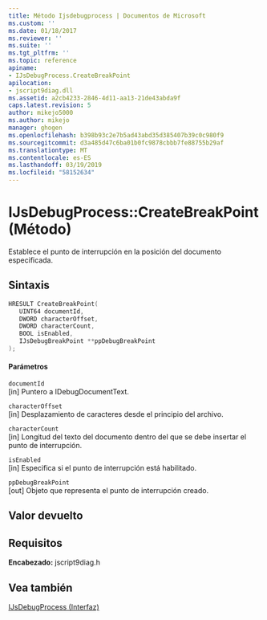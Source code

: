 ```yaml
---
title: Método Ijsdebugprocess | Documentos de Microsoft
ms.custom: ''
ms.date: 01/18/2017
ms.reviewer: ''
ms.suite: ''
ms.tgt_pltfrm: ''
ms.topic: reference
apiname:
- IJsDebugProcess.CreateBreakPoint
apilocation:
- jscript9diag.dll
ms.assetid: a2cb4233-2846-4d11-aa13-21de43abda9f
caps.latest.revision: 5
author: mikejo5000
ms.author: mikejo
manager: ghogen
ms.openlocfilehash: b398b93c2e7b5ad43abd35d385407b39c0c980f9
ms.sourcegitcommit: d3a485d47c6ba01b0fc9878cbbb7fe88755b29af
ms.translationtype: MT
ms.contentlocale: es-ES
ms.lasthandoff: 03/19/2019
ms.locfileid: "58152634"
---
```

# <a name="ijsdebugprocesscreatebreakpoint-method"></a>IJsDebugProcess::CreateBreakPoint (Método)
Establece el punto de interrupción en la posición del documento especificada.  
  
## <a name="syntax"></a>Sintaxis  
  
```cpp
HRESULT CreateBreakPoint(  
   UINT64 documentId,  
   DWORD characterOffset,  
   DWORD characterCount,  
   BOOL isEnabled,  
   IJsDebugBreakPoint **ppDebugBreakPoint  
);  
```  
  
#### <a name="parameters"></a>Parámetros  
 `documentId`  
 [in] Puntero a IDebugDocumentText.  
  
 `characterOffset`  
 [in] Desplazamiento de caracteres desde el principio del archivo.  
  
 `characterCount`  
 [in] Longitud del texto del documento dentro del que se debe insertar el punto de interrupción.  
  
 `isEnabled`  
 [in] Especifica si el punto de interrupción está habilitado.  
  
 `ppDebugBreakPoint`  
 [out] Objeto que representa el punto de interrupción creado.  
  
## <a name="return-value"></a>Valor devuelto  
  
## <a name="requirements"></a>Requisitos  
 **Encabezado:** jscript9diag.h  
  
## <a name="see-also"></a>Vea también  
 [IJsDebugProcess (Interfaz)](../../winscript/reference/ijsdebugprocess-interface.md)